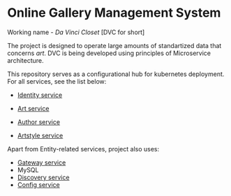 # Online Gallery Management System

Working name - *Da Vinci Closet* [DVC for short]

The project is designed to operate large amounts of standartized data that concerns *art*. DVC is being developed using principles of Microservice architecture.

This repository serves as a configurational hub for kubernetes deployment. For all services, see the list below:

* [Identity service](https://github.com/itdaos/dvc-identity-service)

* [Art service](https://github.com/itdaos/dvc-art-service)

* [Author service](https://github.com/itdaos/dvc-author-service)

* [Artstyle service](https://github.com/itdaos/dvc-artstyle-service)

Apart from Entity-related services, project also uses:

* [Gateway service](https://github.com/itdaos/dvc-gateway-service)
* MySQL
* [Discovery service](https://github.com/itdaos/dvc-discovery-service)
* [Config service](https://github.com/itdaos/dvc-config-service)
